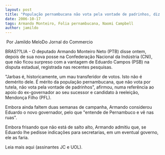 ```yaml
---
layout: post
title: "População pernambucana não vota pela vontade de padrinhos, diz Armando"
date: 2006-10-17
tags: Armando Monteiro, Folia pernambucana, Naomi Campbell
author: jamildo
---
```

&nbsp;Por Jamildo MeloDo Jornal do Commercio

BRAS??LIA - O deputado Armando Monteiro Neto (PTB) disse ontem, depois de sua nova posse na Confedera&ccedil;&atilde;o Nacional da Ind&uacute;stria (CNI), que n&atilde;o ficou surpreso com a vantagem de Eduardo Campos (PSB) na disputa estadual, registrada nas recentes pesquisas.

"Jarbas &eacute;, historicamente, um mau transferidor de votos. Isto n&atilde;o &eacute; dem&eacute;rito dele. &Eacute; m&eacute;rito da popula&ccedil;&atilde;o pernambucana, que n&atilde;o vota por tutela, n&atilde;o vota pela vontade de padrinhos", afirmou, numa refer&ecirc;ncia ao apoio do ex-governador ao seu sucessor e candidato &agrave; reelei&ccedil;&atilde;o, Mendon&ccedil;a Filho (PFL).

Embora ainda faltem duas semanas de campanha, Armando considerou Eduardo o novo governador, pelo que "entende de Pernambuco e v&ecirc; nas ruas".

Embora frisando que n&atilde;o est&aacute; de salto alto, Armando admitiu que, se Eduardo lhe pedisse indica&ccedil;&otilde;es para secretarias, em um eventual governo, ele as faria.

Leia mais aqui (assinantes JC e UOL).